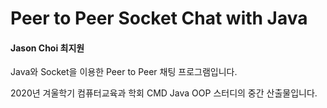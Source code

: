 # Peer to Peer Socket Chat with Java
#### Jason Choi 최지원



Java와 Socket을 이용한 Peer to Peer 채팅 프로그램입니다.

2020년 겨울학기 컴퓨터교육과 학회 CMD Java OOP 스터디의 중간 산출물입니다. 